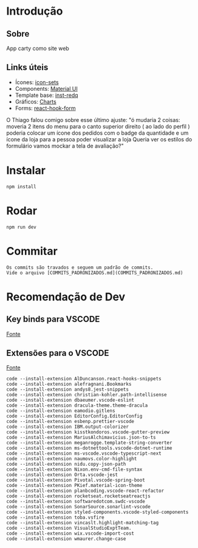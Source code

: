 # Introdução

## Sobre

App carty como site web

## Links úteis

- Ícones: [icon-sets](https://icon-sets.iconify.design/)
- Components: [Material UI](https://mui.com/material-ui)
- Template base: [inst-redq](https://inst-redq.vercel.app/)
- Gráficos: [Charts](https://apexcharts.com/docs)
- Forms: [react-hook-form](https://github.com/react-hook-form/react-hook-form)

O Thiago falou comigo sobre esse último ajuste:
"ó mudaria 2 coisas: moveria 2 itens do menu para o canto superior direito ( ao lado do perfil )
poderia colocar um ícone dos pedidos com o badge da quantidade
e um ícone da loja para a pessoa poder visualizar a loja
Queria ver os estilos do formulário
vamos mockar a tela de avaliação?"

# Instalar

    npm install

# Rodar

    npm run dev

# Commitar

    Os commits são travados e seguem um padrão de commits.
    Vide o arquivo [COMMITS_PADRONIZADOS.md](COMMITS_PADRONIZADOS.md)

# Recomendação de Dev

## Key binds para VSCODE

[Fonte](https://stackoverflow.com/questions/52926371/vscode-typescript-add-all-missing-imports-shortcut)

## Extensões para o VSCODE

[Fonte](https://stackoverflow.com/questions/35773299/how-can-you-export-the-visual-studio-code-extension-list)

    code --install-extension AlDuncanson.react-hooks-snippets
    code --install-extension alefragnani.Bookmarks
    code --install-extension andys8.jest-snippets
    code --install-extension christian-kohler.path-intellisense
    code --install-extension dbaeumer.vscode-eslint
    code --install-extension dracula-theme.theme-dracula
    code --install-extension eamodio.gitlens
    code --install-extension EditorConfig.EditorConfig
    code --install-extension esbenp.prettier-vscode
    code --install-extension IBM.output-colorizer
    code --install-extension kisstkondoros.vscode-gutter-preview
    code --install-extension MariusAlchimavicius.json-to-ts
    code --install-extension meganrogge.template-string-converter
    code --install-extension ms-dotnettools.vscode-dotnet-runtime
    code --install-extension ms-vscode.vscode-typescript-next
    code --install-extension naumovs.color-highlight
    code --install-extension nidu.copy-json-path
    code --install-extension Nixon.env-cmd-file-syntax
    code --install-extension Orta.vscode-jest
    code --install-extension Pivotal.vscode-spring-boot
    code --install-extension PKief.material-icon-theme
    code --install-extension planbcoding.vscode-react-refactor
    code --install-extension rocketseat.rocketseatreactjs
    code --install-extension softwaredotcom.swdc-vscode
    code --install-extension SonarSource.sonarlint-vscode
    code --install-extension styled-components.vscode-styled-components
    code --install-extension toba.vsfire
    code --install-extension vincaslt.highlight-matching-tag
    code --install-extension VisualStudioExptTeam.
    code --install-extension wix.vscode-import-cost
    code --install-extension wmaurer.change-case
